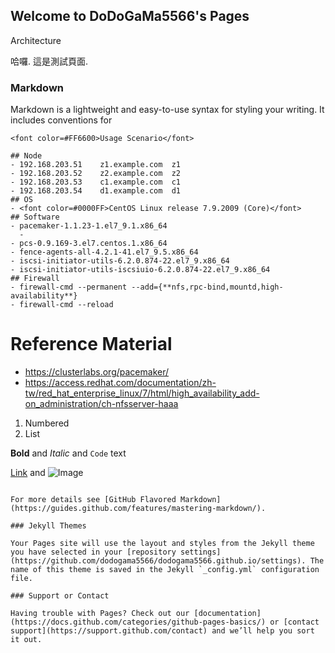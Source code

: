 ## Welcome to DoDoGaMa5566's Pages

Architecture

哈囉. 這是測試頁面.
### Markdown

Markdown is a lightweight and easy-to-use syntax for styling your writing. It includes conventions for

``` 
<font color=#FF6600>Usage Scenario</font>

## Node
- 192.168.203.51    z1.example.com  z1
- 192.168.203.52    z2.example.com  z2
- 192.168.203.53    c1.example.com  c1
- 192.168.203.54    d1.example.com  d1
## OS
- <font color=#0000FF>CentOS Linux release 7.9.2009 (Core)</font>
## Software
- pacemaker-1.1.23-1.el7_9.1.x86_64
  - 
- pcs-0.9.169-3.el7.centos.1.x86_64
- fence-agents-all-4.2.1-41.el7_9.5.x86_64
- iscsi-initiator-utils-6.2.0.874-22.el7_9.x86_64
- iscsi-initiator-utils-iscsiuio-6.2.0.874-22.el7_9.x86_64
## Firewall
- firewall-cmd --permanent --add={**nfs,rpc-bind,mountd,high-availability**}
- firewall-cmd --reload
```

# Reference Material
- https://clusterlabs.org/pacemaker/
- https://access.redhat.com/documentation/zh-tw/red_hat_enterprise_linux/7/html/high_availability_add-on_administration/ch-nfsserver-haaa

1. Numbered
2. List

**Bold** and _Italic_ and `Code` text

[Link](url) and ![Image](src)
```

For more details see [GitHub Flavored Markdown](https://guides.github.com/features/mastering-markdown/).

### Jekyll Themes

Your Pages site will use the layout and styles from the Jekyll theme you have selected in your [repository settings](https://github.com/dodogama5566/dodogama5566.github.io/settings). The name of this theme is saved in the Jekyll `_config.yml` configuration file.

### Support or Contact

Having trouble with Pages? Check out our [documentation](https://docs.github.com/categories/github-pages-basics/) or [contact support](https://support.github.com/contact) and we’ll help you sort it out.
